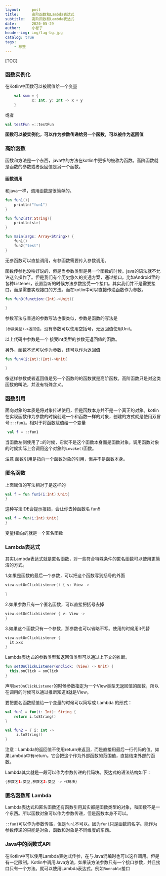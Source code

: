 ```yaml
---
layout:     post  
title:      高阶函数和Lambda表达式 
subtitle:   高阶函数和Lambda表达式
date:       2020-05-29
author:     小卷子
header-img: img/tag-bg.jpg
catalog: true
tags:
    - 标签
---
```




[TOC]

### 函数实例化

在Kotlin中函数可以被赋值给一个变量

~~~kotlin
    val sum = {
            x: Int, y: Int -> x + y
    }
~~~

或者

```kotlin
val testFun =::testFun
```



**函数可以被实例化，可以作为参数传递给另一个函数，可以被作为返回值**



### 高阶函数

函数和方法是一个东西，java中的方法在kotlin中更多的被称为函数。高阶函数就是函数的参数或者返回值是另一个函数。

#### 函数调用

和java一样，调用函数是很简单的。

~~~kotlin
fun fun1(){
    println("fun1")
}

fun fun2(str:String){
    println(str)
}

fun main(args: Array<String>) {
    fun1()
    fun2("test")
}
~~~

无参函数可以直接调用，有参函数需要传入参数调用。

函数传参也没啥好说的，但是当参数类型是另一个函数的时候。java的语法就不允许这么操作了。但是我们有个历史悠久的变通方案，通过接口。比如Android里的各种Listener，设置监听的时候方法参数接受一个接口。其实我们并不是需要接口，而是需要实现接口的方法。而在kotlin中可以直接传递函数作为参数。

~~~kotlin
fun fun3(function:(Int)->Unit){
    
}
~~~

参数写法与普通的参数写法也很类似，参数是函数的写法是

 `(参数类型)->返回值`，没有参数可以使用空括号，无返回值使用Unit。

以上代码中参数是一个 接受int类型的参数无返回值的函数。

另外，函数不光可以作为参数，还可以作为返回值

~~~kotlin
fun fun4(i:Int):(Int)->Unit{

}
~~~

像这样参数或者返回值是另一个函数的的函数就是高阶函数。高阶函数只是对这类函数的叫法，并没有特殊含义。



### 函数引用

面向对象的本质是将对象传递使用，但是函数本身并不是一个真正的对象。kotlin在实现函数作为参数的时候创建一个和函数一样的对象，创建的方式就是使用双冒号::`::fun1`。相对于将函数赋值给一个变量

~~~kotlin
 val f = ::fun1
~~~

当函数左侧使用了::的时候，它就不是这个函数本身而是函数对象。调用函数对象的时候实际上会调用这个对象的`invoke()`函数。

注意 函数引用是指向一个函数对象的引用，但并不是函数本身。



### 匿名函数

上面赋值的写法相对于是这样的

~~~kotlin
val f = fun fun5(i:Int):Unit{   
}
~~~

这种写法IDE会提示报错，会让你去掉函数名 fun5

~~~kotlin
val f = fun(i:Int):Unit{
}
~~~

变量f指向的就是一个匿名函数



### Lambda表达式

其实Lambda表达式就是匿名函数，对一些符合特殊条件的匿名函数可以使用更简洁的方式。

1.如果是函数的最后一个参数，可以把这个函数写到括号的外面

~~~kotlin
view.setOnClickListener() { v: View ->
 
}
~~~

2.如果参数只有一个匿名函数，可以直接把括号去掉

~~~kotlin
view.setOnClickListener { v: View ->
}
~~~

3.如果这个函数只有一个参数，那参数也可以省略不写。使用的时候用it代替

~~~kotlin
view.setOnClickListener {
  it.xxx
}
~~~

Lambda表达式的参数类型和返回值类型可以通过上下文的推断。

~~~kotlin
fun setOnClickListener(onClick: (View) -> Unit) {
  this.onClick = onClick
}
~~~

声明`setOnClickListener`的时候参数指定为一个View类型无返回值的函数，所以在调用的时候可以通过推断知道it就是View。



要把匿名函数赋值给一个变量的时候可以简写成 Lambda 的形式：

~~~kotlin
val fun1 = fun(i: Int): String {
    return i.toString()
}

val fun2 = { i: Int ->
     i.toString()
}
~~~

注意：Lambda的返回值不使用return来返回，而是直接用最后一行代码的值。如果Lambda中有return，它会把这个作为外部函数的范围值，直接结束外部的函数。

Lambda其实就是一段可以作为参数传递的代码块。表达式的语法结构如下：

~~~kotlin
{参数名1:类型,参数名2:类型 -> 代码块}
~~~



### 匿名函数和 Lambda

Lambda表达式和匿名函数还有函数引用其实都是函数类型的对象，和函数不是一个东西。所以函数对象可以作为参数传递，但是函数本身不可以。

`::fun1`可以作为参数传递，但是`fun1`不可以。因为`fun1`只是函数的名字。能作为参数传递的只能是对象，函数和对象是不同维度的东西。



### Java中的函数式API

在Kotlin中可以使用Lambda表达式传参，在与Java混编时也可以这样调用。但是有一定限制。Kotlin中调用Java方法，如果该方法参数只有一个接口参数，并且接口只有一个方法。就可以使用Lambda表达式。例如`Runnable`接口

